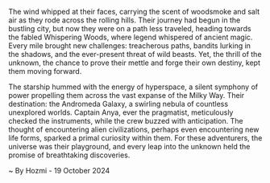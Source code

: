 
The wind whipped at their faces, carrying the scent of woodsmoke and salt air as they rode across the rolling hills. Their journey had begun in the bustling city, but now they were on a path less traveled, heading towards the fabled Whispering Woods, where legend whispered of ancient magic. Every mile brought new challenges: treacherous paths, bandits lurking in the shadows, and the ever-present threat of wild beasts. Yet, the thrill of the unknown, the chance to prove their mettle and forge their own destiny, kept them moving forward. 

The starship hummed with the energy of hyperspace, a silent symphony of power propelling them across the vast expanse of the Milky Way. Their destination: the Andromeda Galaxy, a swirling nebula of countless unexplored worlds. Captain Anya, ever the pragmatist, meticulously checked the instruments, while the crew buzzed with anticipation.  The thought of encountering alien civilizations, perhaps even encountering new life forms, sparked a primal curiosity within them. For these adventurers, the universe was their playground, and every leap into the unknown held the promise of breathtaking discoveries. 

~ By Hozmi - 19 October 2024
